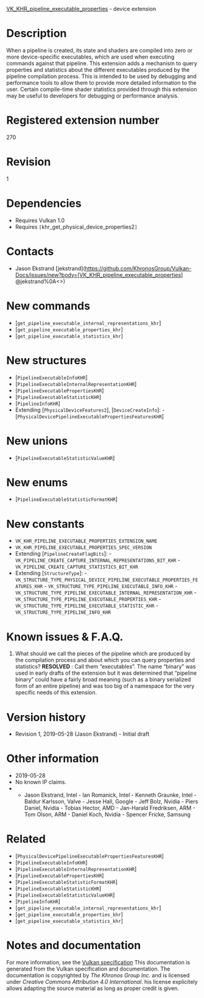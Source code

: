 [VK_KHR_pipeline_executable_properties](https://www.khronos.org/registry/vulkan/specs/1.3-extensions/man/html/VK_KHR_pipeline_executable_properties.html) - device extension

# Description
When a pipeline is created, its state and shaders are compiled into zero or
more device-specific executables, which are used when executing commands
against that pipeline.
This extension adds a mechanism to query properties and statistics about the
different executables produced by the pipeline compilation process.
This is intended to be used by debugging and performance tools to allow them
to provide more detailed information to the user.
Certain compile-time shader statistics provided through this extension may
be useful to developers for debugging or performance analysis.

# Registered extension number
270

# Revision
1

# Dependencies
- Requires Vulkan 1.0
- Requires `[`khr_get_physical_device_properties2`]`

# Contacts
- Jason Ekstrand [jekstrand](https://github.com/KhronosGroup/Vulkan-Docs/issues/new?body=[VK_KHR_pipeline_executable_properties] @jekstrand%0A<<Here describe the issue or question you have about the VK_KHR_pipeline_executable_properties extension>>)

# New commands
- [`get_pipeline_executable_internal_representations_khr`]
- [`get_pipeline_executable_properties_khr`]
- [`get_pipeline_executable_statistics_khr`]

# New structures
- [`PipelineExecutableInfoKHR`]
- [`PipelineExecutableInternalRepresentationKHR`]
- [`PipelineExecutablePropertiesKHR`]
- [`PipelineExecutableStatisticKHR`]
- [`PipelineInfoKHR`]
- Extending [`PhysicalDeviceFeatures2`], [`DeviceCreateInfo`]:  - [`PhysicalDevicePipelineExecutablePropertiesFeaturesKHR`]

# New unions
- [`PipelineExecutableStatisticValueKHR`]

# New enums
- [`PipelineExecutableStatisticFormatKHR`]

# New constants
- `VK_KHR_PIPELINE_EXECUTABLE_PROPERTIES_EXTENSION_NAME`
- `VK_KHR_PIPELINE_EXECUTABLE_PROPERTIES_SPEC_VERSION`
- Extending [`PipelineCreateFlagBits`]:  - `VK_PIPELINE_CREATE_CAPTURE_INTERNAL_REPRESENTATIONS_BIT_KHR`  - `VK_PIPELINE_CREATE_CAPTURE_STATISTICS_BIT_KHR` 
- Extending [`StructureType`]:  - `VK_STRUCTURE_TYPE_PHYSICAL_DEVICE_PIPELINE_EXECUTABLE_PROPERTIES_FEATURES_KHR`  - `VK_STRUCTURE_TYPE_PIPELINE_EXECUTABLE_INFO_KHR`  - `VK_STRUCTURE_TYPE_PIPELINE_EXECUTABLE_INTERNAL_REPRESENTATION_KHR`  - `VK_STRUCTURE_TYPE_PIPELINE_EXECUTABLE_PROPERTIES_KHR`  - `VK_STRUCTURE_TYPE_PIPELINE_EXECUTABLE_STATISTIC_KHR`  - `VK_STRUCTURE_TYPE_PIPELINE_INFO_KHR`

# Known issues & F.A.Q.
1) What should we call the pieces of the pipeline which are produced by the
compilation process and about which you can query properties and statistics? **RESOLVED** : Call them “executables”.
The name “binary” was used in early drafts of the extension but it was
determined that “pipeline binary” could have a fairly broad meaning (such
as a binary serialized form of an entire pipeline) and was too big of a
namespace for the very specific needs of this extension.

# Version history
- Revision 1, 2019-05-28 (Jason Ekstrand)  - Initial draft

# Other information
* 2019-05-28
* No known IP claims.
*   - Jason Ekstrand, Intel  - Ian Romanick, Intel  - Kenneth Graunke, Intel  - Baldur Karlsson, Valve  - Jesse Hall, Google  - Jeff Bolz, Nvidia  - Piers Daniel, Nvidia  - Tobias Hector, AMD  - Jan-Harald Fredriksen, ARM  - Tom Olson, ARM  - Daniel Koch, Nvidia  - Spencer Fricke, Samsung

# Related
- [`PhysicalDevicePipelineExecutablePropertiesFeaturesKHR`]
- [`PipelineExecutableInfoKHR`]
- [`PipelineExecutableInternalRepresentationKHR`]
- [`PipelineExecutablePropertiesKHR`]
- [`PipelineExecutableStatisticFormatKHR`]
- [`PipelineExecutableStatisticKHR`]
- [`PipelineExecutableStatisticValueKHR`]
- [`PipelineInfoKHR`]
- [`get_pipeline_executable_internal_representations_khr`]
- [`get_pipeline_executable_properties_khr`]
- [`get_pipeline_executable_statistics_khr`]

# Notes and documentation
For more information, see the [Vulkan specification](https://www.khronos.org/registry/vulkan/specs/1.3-extensions/html/vkspec.html)
This documentation is generated from the Vulkan specification and documentation.
The documentation is copyrighted by *The Khronos Group Inc.* and is licensed under *Creative Commons Attribution 4.0 International*.
his license explicitely allows adapting the source material as long as proper credit is given.
        